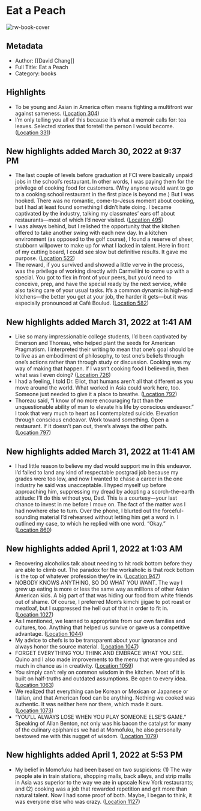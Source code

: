 # Eat a Peach

![rw-book-cover](https://m.media-amazon.com/images/I/710XBO0swUL._SY160.jpg)

## Metadata
- Author: [[David Chang]]
- Full Title: Eat a Peach
- Category: books

## Highlights
- To be young and Asian in America often means fighting a multifront war against sameness. ([Location 304](https://readwise.io/to_kindle?action=open&asin=B083PTZQR8&location=304))
- I’m only telling you all of this because it’s what a memoir calls for: tea leaves. Selected stories that foretell the person I would become. ([Location 331](https://readwise.io/to_kindle?action=open&asin=B083PTZQR8&location=331))
## New highlights added March 30, 2022 at 9:37 PM
- The last couple of levels before graduation at FCI were basically unpaid jobs in the school’s restaurant. In other words, I was paying them for the privilege of cooking food for customers. (Why anyone would want to go to a cooking school restaurant in the first place is beyond me.) But I was hooked. There was no romantic, come-to-Jesus moment about cooking, but I had at least found something I didn’t hate doing. I became captivated by the industry, talking my classmates’ ears off about restaurants—most of which I’d never visited. ([Location 495](https://readwise.io/to_kindle?action=open&asin=B083PTZQR8&location=495))
- I was always behind, but I relished the opportunity that the kitchen offered to take another swing with each new day. In a kitchen environment (as opposed to the golf course), I found a reserve of sheer, stubborn willpower to make up for what I lacked in talent. Here in front of my cutting board, I could see slow but definitive results. It gave me purpose. ([Location 522](https://readwise.io/to_kindle?action=open&asin=B083PTZQR8&location=522))
- The reward, if you survived and showed a little verve in the process, was the privilege of working directly with Carmellini to come up with a special. You got to flex in front of your peers, but you’d need to conceive, prep, and have the special ready by the next service, while also taking care of your usual tasks. It’s a common dynamic in high-end kitchens—the better you get at your job, the harder it gets—but it was especially pronounced at Café Boulud. ([Location 582](https://readwise.io/to_kindle?action=open&asin=B083PTZQR8&location=582))
## New highlights added March 31, 2022 at 1:41 AM
- Like so many impressionable college students, I’d been captivated by Emerson and Thoreau, who helped plant the seeds for American Pragmatism. I interpreted their writing to mean that one’s goal should be to live as an embodiment of philosophy, to test one’s beliefs through one’s actions rather than through study or discussion. Cooking was my way of making that happen. If I wasn’t cooking food I believed in, then what was I even doing? ([Location 726](https://readwise.io/to_kindle?action=open&asin=B083PTZQR8&location=726))
- I had a feeling, I told Dr. Eliot, that humans aren’t all that different as you move around the world. What worked in Asia could work here, too. Someone just needed to give it a place to breathe. ([Location 792](https://readwise.io/to_kindle?action=open&asin=B083PTZQR8&location=792))
- Thoreau said, “I know of no more encouraging fact than the unquestionable ability of man to elevate his life by conscious endeavor.” I took that very much to heart as I contemplated suicide. Elevation through conscious endeavor. Work toward something. Open a restaurant. If it doesn’t pan out, there’s always the other path. ([Location 797](https://readwise.io/to_kindle?action=open&asin=B083PTZQR8&location=797))
## New highlights added March 31, 2022 at 11:41 AM
- I had little reason to believe my dad would support me in this endeavor. I’d failed to land any kind of respectable postgrad job because my grades were too low, and now I wanted to chase a career in the one industry he said was unacceptable. I hyped myself up before approaching him, suppressing my dread by adopting a scorch-the-earth attitude: I’ll do this without you, Dad. This is a courtesy—your last chance to invest in me before I move on. The fact of the matter was I had nowhere else to turn. Over the phone, I blurted out the forceful-sounding material I’d rehearsed without letting him get a word in. I outlined my case, to which he replied with one word. “Okay.” ([Location 860](https://readwise.io/to_kindle?action=open&asin=B083PTZQR8&location=860))
## New highlights added April 1, 2022 at 1:03 AM
- Recovering alcoholics talk about needing to hit rock bottom before they are able to climb out. The paradox for the workaholic is that rock bottom is the top of whatever profession they’re in. ([Location 947](https://readwise.io/to_kindle?action=open&asin=B083PTZQR8&location=947))
- NOBODY KNOWS ANYTHING, SO DO WHAT YOU WANT. The way I grew up eating is more or less the same way as millions of other Asian American kids. A big part of that was hiding our food from white friends out of shame. Of course, I preferred Mom’s kimchi jjigae to pot roast or meatloaf, but I suppressed the hell out of that in order to fit in. ([Location 1027](https://readwise.io/to_kindle?action=open&asin=B083PTZQR8&location=1027))
- As I mentioned, we learned to appropriate from our own families and cultures, too. Anything that helped us survive or gave us a competitive advantage. ([Location 1044](https://readwise.io/to_kindle?action=open&asin=B083PTZQR8&location=1044))
- My advice to chefs is to be transparent about your ignorance and always honor the source material. ([Location 1047](https://readwise.io/to_kindle?action=open&asin=B083PTZQR8&location=1047))
- FORGET EVERYTHING YOU THINK AND EMBRACE WHAT YOU SEE. Quino and I also made improvements to the menu that were grounded as much in chance as in creativity. ([Location 1059](https://readwise.io/to_kindle?action=open&asin=B083PTZQR8&location=1059))
- You simply can’t rely on common wisdom in the kitchen. Most of it is built on half-truths and outdated assumptions. Be open to every idea. ([Location 1063](https://readwise.io/to_kindle?action=open&asin=B083PTZQR8&location=1063))
- We realized that everything can be Korean or Mexican or Japanese or Italian, and that American food can be anything. Nothing we cooked was authentic. It was neither here nor there, which made it ours. ([Location 1073](https://readwise.io/to_kindle?action=open&asin=B083PTZQR8&location=1073))
- “YOU’LL ALWAYS LOSE WHEN YOU PLAY SOMEONE ELSE’S GAME.” Speaking of Allan Benton, not only was his bacon the catalyst for many of the culinary epiphanies we had at Momofuku, he also personally bestowed me with this nugget of wisdom. ([Location 1079](https://readwise.io/to_kindle?action=open&asin=B083PTZQR8&location=1079))
## New highlights added April 1, 2022 at 5:53 PM
- My belief in Momofuku had been based on two suspicions: (1) The way people ate in train stations, shopping malls, back alleys, and strip malls in Asia was superior to the way we ate in upscale New York restaurants; and (2) cooking was a job that rewarded repetition and grit more than natural talent. Now I had some proof of both. Maybe, I began to think, it was everyone else who was crazy. ([Location 1127](https://readwise.io/to_kindle?action=open&asin=B083PTZQR8&location=1127))
